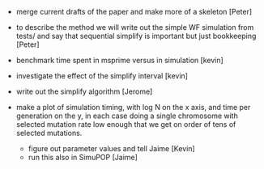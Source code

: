 - merge current drafts of the paper and make more of a skeleton [Peter]

- to describe the method we will write out the simple WF simulation from tests/ and say that sequential simplify is important but just bookkeeping [Peter]

- benchmark time spent in msprime versus in simulation [kevin]

- investigate the effect of the simplify interval [kevin]

- write out the simplify algorithm [Jerome]

- make a plot of simulation timing, with log N on the x axis, and time per generation on the y, in each case doing a single chromosome with selected mutation rate low enough that we get on order of tens of selected mutations.
    * figure out parameter values and tell Jaime [Kevin]
    * run this also in SimuPOP [Jaime]
